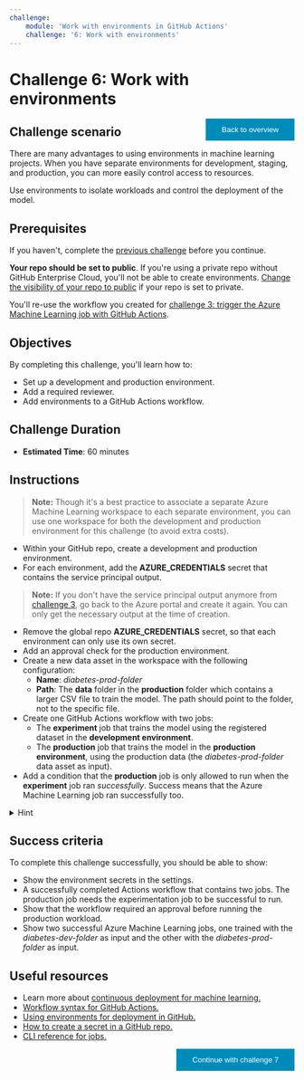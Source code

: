 ```yaml
---
challenge:
    module: 'Work with environments in GitHub Actions'
    challenge: '6: Work with environments'
---
```


<style>
.button  {
  border: none;
  color: white;
  padding: 12px 28px;
  background-color: #008CBA;
  float: right;
}
</style>

# Challenge 6: Work with environments

<button class="button" onclick="window.location.href='https://microsoftlearning.github.io/mslearn-mlops/';">Back to overview</button>

## Challenge scenario

There are many advantages to using environments in machine learning projects. When you have separate environments for development, staging, and production, you can more easily control access to resources. 

Use environments to isolate workloads and control the deployment of the model.

## Prerequisites

If you haven't, complete the [previous challenge](05-unit-test-linting.md) before you continue.

**Your repo should be set to public**. If you're using a private repo without GitHub Enterprise Cloud, you'll not be able to create environments. [Change the visibility of your repo to public](https://docs.github.com/repositories/managing-your-repositorys-settings-and-features/managing-repository-settings/setting-repository-visibility) if your repo is set to private.

You'll re-use the workflow you created for [challenge 3: trigger the Azure Machine Learning job with GitHub Actions](03-github-actions.md). 

## Objectives

By completing this challenge, you'll learn how to:

- Set up a development and production environment.
- Add a required reviewer.
- Add environments to a GitHub Actions workflow.

## Challenge Duration

- **Estimated Time**: 60 minutes

## Instructions

> **Note:**
> Though it's a best practice to associate a separate Azure Machine Learning workspace to each separate environment, you can use one workspace for both the development and production environment for this challenge (to avoid extra costs). 

- Within your GitHub repo, create a development and production environment.
- For each environment, add the **AZURE_CREDENTIALS** secret that contains the service principal output. 

> **Note:**
> If you don't have the service principal output anymore from [challenge 3](03-github-actions.md), go back to the Azure portal and create it again. You can only get the necessary output at the time of creation.

- Remove the global repo **AZURE_CREDENTIALS** secret, so that each environment can only use its own secret.
- Add an approval check for the production environment.
- Create a new data asset in the workspace with the following configuration:
  - **Name**: *diabetes-prod-folder*
  - **Path**: The **data** folder in the **production** folder which contains a larger CSV file to train the model. The path should point to the folder, not to the specific file.  
- Create one GitHub Actions workflow with two jobs:
  - The **experiment** job that trains the model using the registered dataset in the **development environment**. 
  - The **production** job that trains the model in the **production environment**, using the production data (the *diabetes-prod-folder* data asset as input).
- Add a condition that the **production** job is only allowed to run when the **experiment** job ran *successfully*. Success means that the Azure Machine Learning job ran successfully too.

<details>
<summary>Hint</summary>
<br/>
You'll need to do two things to ensure the production job only runs when the experiment job is successful: add <code>needs</code> to the workflow and add <code>--stream</code> to the CLI command to trigger the Azure Machine Learning job. 
</details>

## Success criteria

To complete this challenge successfully, you should be able to show:

- Show the environment secrets in the settings.
- A successfully completed Actions workflow that contains two jobs. The production job needs the experimentation job to be successful to run.
- Show that the workflow required an approval before running the production workload.
- Show two successful Azure Machine Learning jobs, one trained with the *diabetes-dev-folder* as input and the other with the *diabetes-prod-folder* as input.

## Useful resources

- Learn more about [continuous deployment for machine learning.](https://docs.microsoft.com/learn/modules/continuous-deployment-for-machine-learning/)
- [Workflow syntax for GitHub Actions.](https://docs.github.com/actions/using-workflows/workflow-syntax-for-github-actions)
- [Using environments for deployment in GitHub.](https://docs.github.com/actions/deployment/targeting-different-environments/using-environments-for-deployment)
- [How to create a secret in a GitHub repo.](https://docs.github.com/actions/security-guides/encrypted-secrets)
- [CLI reference for jobs.](https://docs.microsoft.com/cli/azure/ml/job?view=azure-cli-latest)

<button class="button" onclick="window.location.href='07-deploy-model';">Continue with challenge 7</button>